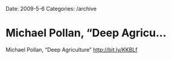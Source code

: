 Date: 2009-5-6
Categories: /archive

# Michael Pollan, “Deep Agricu...

Michael Pollan, “Deep Agriculture” <a href="http://bit.ly/KKBLf" rel="nofollow">http://bit.ly/KKBLf</a>
